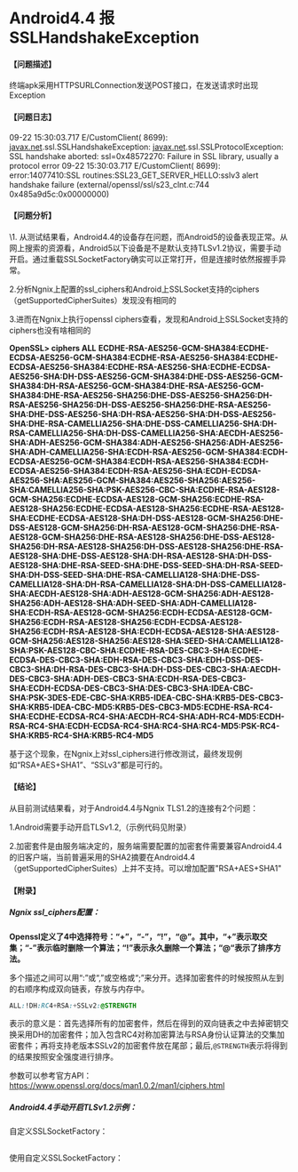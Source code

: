 # Android4.4 报SSLHandshakeException

#### 【问题描述】

终端apk采用HTTPSURLConnection发送POST接口，在发送请求时出现Exception

#### 【问题日志】

09-22 15:30:03.717 E/CustomClient( 8699): [javax.net](http://javax.net/).ssl.SSLHandshakeException: [javax.net](http://javax.net/).ssl.SSLProtocolException: SSL handshake aborted: ssl=0x48572270: Failure in SSL library, usually a protocol error
09-22 15:30:03.717 E/CustomClient( 8699): error:14077410:SSL routines:SSL23_GET_SERVER_HELLO:sslv3 alert handshake failure (external/openssl/ssl/s23_clnt.c:744 0x485a9d5c:0x00000000)

#### 【问题分析】

\1. 从测试结果看，Android4.4的设备存在问题，而Android5的设备表现正常。从网上搜索的资源看，Android5以下设备是不是默认支持TLSv1.2协议，需要手动开启。通过重载SSLSocketFactory确实可以正常打开，但是连接时依然报握手异常。

2.分析Ngnix上配置的ssl_ciphers和Android上SSLSocket支持的ciphers（getSupportedCipherSuites）发现没有相同的

3.进而在Ngnix上执行openssl ciphers查看，发现和Android上SSLSocket支持的ciphers也没有啥相同的

**OpenSSL> ciphers ALL**
**ECDHE-RSA-AES256-GCM-SHA384:ECDHE-ECDSA-AES256-GCM-SHA384:ECDHE-RSA-AES256-SHA384:ECDHE-ECDSA-AES256-SHA384:ECDHE-RSA-AES256-SHA:ECDHE-ECDSA-AES256-SHA:DH-DSS-AES256-GCM-SHA384:DHE-DSS-AES256-GCM-SHA384:DH-RSA-AES256-GCM-SHA384:DHE-RSA-AES256-GCM-SHA384:DHE-RSA-AES256-SHA256:DHE-DSS-AES256-SHA256:DH-RSA-AES256-SHA256:DH-DSS-AES256-SHA256:DHE-RSA-AES256-SHA:DHE-DSS-AES256-SHA:DH-RSA-AES256-SHA:DH-DSS-AES256-SHA:DHE-RSA-CAMELLIA256-SHA:DHE-DSS-CAMELLIA256-SHA:DH-RSA-CAMELLIA256-SHA:DH-DSS-CAMELLIA256-SHA:AECDH-AES256-SHA:ADH-AES256-GCM-SHA384:ADH-AES256-SHA256:ADH-AES256-SHA:ADH-CAMELLIA256-SHA:ECDH-RSA-AES256-GCM-SHA384:ECDH-ECDSA-AES256-GCM-SHA384:ECDH-RSA-AES256-SHA384:ECDH-ECDSA-AES256-SHA384:ECDH-RSA-AES256-SHA:ECDH-ECDSA-AES256-SHA:AES256-GCM-SHA384:AES256-SHA256:AES256-SHA:CAMELLIA256-SHA:PSK-AES256-CBC-SHA:ECDHE-RSA-AES128-GCM-SHA256:ECDHE-ECDSA-AES128-GCM-SHA256:ECDHE-RSA-AES128-SHA256:ECDHE-ECDSA-AES128-SHA256:ECDHE-RSA-AES128-SHA:ECDHE-ECDSA-AES128-SHA:DH-DSS-AES128-GCM-SHA256:DHE-DSS-AES128-GCM-SHA256:DH-RSA-AES128-GCM-SHA256:DHE-RSA-AES128-GCM-SHA256:DHE-RSA-AES128-SHA256:DHE-DSS-AES128-SHA256:DH-RSA-AES128-SHA256:DH-DSS-AES128-SHA256:DHE-RSA-AES128-SHA:DHE-DSS-AES128-SHA:DH-RSA-AES128-SHA:DH-DSS-AES128-SHA:DHE-RSA-SEED-SHA:DHE-DSS-SEED-SHA:DH-RSA-SEED-SHA:DH-DSS-SEED-SHA:DHE-RSA-CAMELLIA128-SHA:DHE-DSS-CAMELLIA128-SHA:DH-RSA-CAMELLIA128-SHA:DH-DSS-CAMELLIA128-SHA:AECDH-AES128-SHA:ADH-AES128-GCM-SHA256:ADH-AES128-SHA256:ADH-AES128-SHA:ADH-SEED-SHA:ADH-CAMELLIA128-SHA:ECDH-RSA-AES128-GCM-SHA256:ECDH-ECDSA-AES128-GCM-SHA256:ECDH-RSA-AES128-SHA256:ECDH-ECDSA-AES128-SHA256:ECDH-RSA-AES128-SHA:ECDH-ECDSA-AES128-SHA:AES128-GCM-SHA256:AES128-SHA256:AES128-SHA:SEED-SHA:CAMELLIA128-SHA:PSK-AES128-CBC-SHA:ECDHE-RSA-DES-CBC3-SHA:ECDHE-ECDSA-DES-CBC3-SHA:EDH-RSA-DES-CBC3-SHA:EDH-DSS-DES-CBC3-SHA:DH-RSA-DES-CBC3-SHA:DH-DSS-DES-CBC3-SHA:AECDH-DES-CBC3-SHA:ADH-DES-CBC3-SHA:ECDH-RSA-DES-CBC3-SHA:ECDH-ECDSA-DES-CBC3-SHA:DES-CBC3-SHA:IDEA-CBC-SHA:PSK-3DES-EDE-CBC-SHA:KRB5-IDEA-CBC-SHA:KRB5-DES-CBC3-SHA:KRB5-IDEA-CBC-MD5:KRB5-DES-CBC3-MD5:ECDHE-RSA-RC4-SHA:ECDHE-ECDSA-RC4-SHA:AECDH-RC4-SHA:ADH-RC4-MD5:ECDH-RSA-RC4-SHA:ECDH-ECDSA-RC4-SHA:RC4-SHA:RC4-MD5:PSK-RC4-SHA:KRB5-RC4-SHA:KRB5-RC4-MD5**

基于这个现象，在Ngnix上对ssl_ciphers进行修改测试，最终发现例如“RSA+AES+SHA1”、“SSLv3”都是可行的。

#### 【结论】

从目前测试结果看，对于Android4.4与Ngnix TLS1.2的连接有2个问题：

1.Android需要手动开启TLSv1.2,（示例代码见附录）

2.加密套件是由服务端决定的，服务端需要配置的加密套件需要兼容Android4.4的旧客户端，当前普遍采用的SHA2摘要在Android4.4（getSupportedCipherSuites）上并不支持。可以增加配置"RSA+AES+SHA1"

#### 【附录】

##### Ngnix ssl_ciphers配置：

**Openssl定义了4中选择符号：“+”，“-”，“!”，“@”。其中，“+”表示取交集；“-”表示临时删除一个算法；“!”表示永久删除一个算法；“@“表示了排序方法。**

多个描述之间可以用“:”或“,”或空格或“;”来分开。选择加密套件的时候按照从左到的右顺序构成双向链表，存放与内存中。

```css
ALL:!DH:RC4+RSA:+SSLv2:@STRENGTH
```

表示的意义是：首先选择所有的加密套件，然后在得到的双向链表之中去掉密钥交换采用DH的加密套件；加入包含RC4对称加密算法与RSA身份认证算法的交集加密套件；再将支持老版本SSLv2的加密套件放在尾部；最后,`@STRENGTH`表示将得到的结果按照安全强度进行排序。

参数可以参考官方API：<https://www.openssl.org/docs/man1.0.2/man1/ciphers.html> 



##### Android4.4手动开启TLSv1.2示例：

自定义SSLSocketFactory：

```java

```

使用自定义SSLSocketFactory：

```java

```

